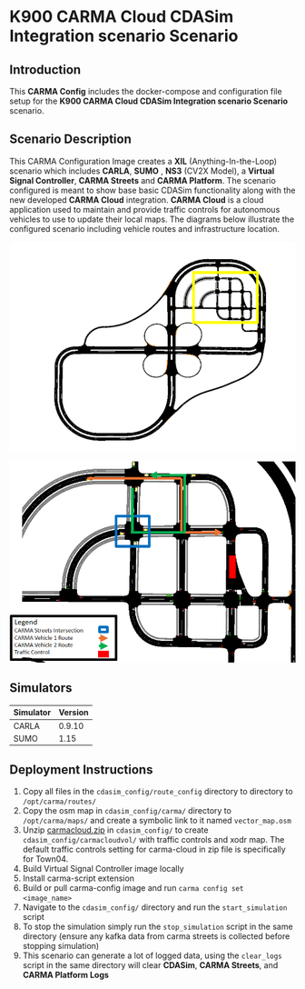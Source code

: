 # K900 CARMA Cloud CDASim Integration scenario Scenario

## Introduction

This **CARMA Config** includes the docker-compose and configuration file setup for the **K900 CARMA Cloud CDASim Integration scenario Scenario** scenario.

## Scenario Description

This CARMA Configuration Image creates a **XIL** (Anything-In-the-Loop) scenario which includes **CARLA**, **SUMO** , **NS3** (CV2X Model), a **Virtual Signal Controller**, **CARMA Streets** and **CARMA Platform**. The scenario configured is meant to show base basic CDASim functionality along with the new developed **CARMA Cloud** integration. **CARMA Cloud** is a cloud application used to maintain and provide traffic controls for autonomous vehicles to use to update their local maps. The diagrams below illustrate the configured scenario including vehicle routes and infrastructure location.


![Alt text](docs/town04_diagram.png)


![Alt text](docs/scenario_diagram.png)

## Simulators

| Simulator      | Version |
| ----------- | ----------- |
| CARLA      | 0.9.10       |
| SUMO      | 1.15       |

## Deployment Instructions

1) Copy all files in the `cdasim_config/route_config` directory to  directory to `/opt/carma/routes/`
2) Copy the osm map in `cdasim_config/carma/` directory to `/opt/carma/maps/` and create a symbolic link to it named `vector_map.osm`
3) Unzip [carmacloud.zip](https://leidoscorpus.sharepoint.us/sites/STR/TODevelopmentLibrary/Forms/AllItems.aspx?OR=Teams%2DHL&CT=1718132983172&clickparams=eyJBcHBOYW1lIjoiVGVhbXMtRGVza3RvcCIsIkFwcFZlcnNpb24iOiI0OS8yNDA1MDMwNzYxNCIsIkhhc0ZlZGVyYXRlZFVzZXIiOmZhbHNlfQ%3D%3D&id=%2Fsites%2FSTR%2FTODevelopmentLibrary%2F22%2D241%20CARMA%20XIL%202%2FWork%2DIn%2DProgress%2FTask%202%20CARMA%20Cloud%20Integration%2Fcarmacloud%2Ezip&viewid=203b55b8%2D6a07%2D4b3b%2D8097%2D4a10dba36afb&parent=%2Fsites%2FSTR%2FTODevelopmentLibrary%2F22%2D241%20CARMA%20XIL%202%2FWork%2DIn%2DProgress%2FTask%202%20CARMA%20Cloud%20Integration) in `cdasim_config/` to create `cdasim_config/carmacloudvol/` with traffic controls and xodr map. The default traffic controls setting for carma-cloud in zip file is specifically for Town04.
4) Build Virtual Signal Controller image locally
5) Install carma-script extension
6) Build or pull carma-config image and run `carma config set <image_name>`
7) Navigate to the `cdasim_config/` directory and run the `start_simulation` script
8) To stop the simulation simply run the `stop_simulation` script in the same directory (ensure any kafka data from carma streets is collected before stopping simulation)
9) This scenario can generate a lot of logged data, using the `clear_logs` script in the same directory will clear **CDASim**, **CARMA Streets**, and **CARMA Platform Logs**

